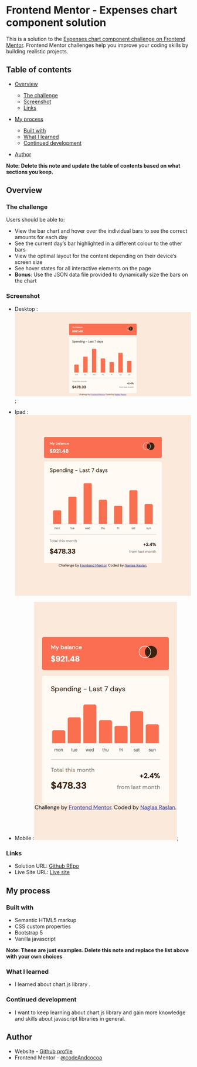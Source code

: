 # Frontend Mentor - Expenses chart component solution

This is a solution to the [Expenses chart component challenge on Frontend Mentor](https://www.frontendmentor.io/challenges/expenses-chart-component-e7yJBUdjwt). Frontend Mentor challenges help you improve your coding skills by building realistic projects. 

## Table of contents

- [Overview](#overview)
  - [The challenge](#the-challenge)
  - [Screenshot](#screenshot)
  - [Links](#links)
- [My process](#my-process)
  - [Built with](#built-with)
  - [What I learned](#what-i-learned)
  - [Continued development](#continued-development)
 
- [Author](#author)


**Note: Delete this note and update the table of contents based on what sections you keep.**

## Overview

### The challenge

Users should be able to:

- View the bar chart and hover over the individual bars to see the correct amounts for each day
- See the current day’s bar highlighted in a different colour to the other bars
- View the optimal layout for the content depending on their device’s screen size
- See hover states for all interactive elements on the page
- **Bonus**: Use the JSON data file provided to dynamically size the bars on the chart

### Screenshot

- Desktop :![Desktop screenshot](./images/desktop-scrn-version.jpeg);

- Ipad :![Ipad screenshot](./images/ipad-scrn-version.jpeg)

- Mobile :![Mobile screenshot](./images/mobile-scrn-version.jpeg);

### Links


- Solution URL: [Github REpo](https://github.com/codeAndcocoa/Expenses-chart-component.git)
- Live Site URL: [Live site]([https://codeandcocoa.github.io/Interactive-card-details-form/](https://codeandcocoa.github.io/Expenses-chart-component/))


## My process

### Built with

- Semantic HTML5 markup
- CSS custom properties
- Bootstrap 5
- Vanilla javascript


**Note: These are just examples. Delete this note and replace the list above with your own choices**

### What I learned
- I learned about chart.js library .


### Continued development
- I want to keep learning about chart.js library and gain more knowledge and skills about javascript libraries in general.

## Author

- Website - [Github profile](https://github.com/codeAndcocoa)
- Frontend Mentor - [@codeAndcocoa](https://www.frontendmentor.io/profile/codeAndcocoa)



